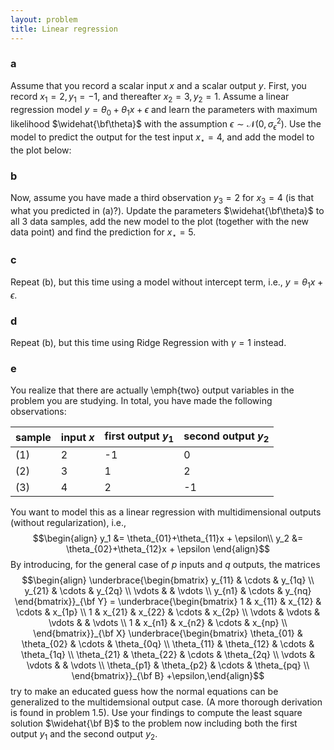 ```yaml
---
layout: problem
title: Linear regression
---
```


### a
Assume that you record a scalar input $x$ and a scalar output $y$. First, you record $x_1 = 2, y_1 = -1$, and thereafter $x_2 = 3, y_2 = 1$. Assume a linear regression model $y = \theta_0 + \theta_1x + \epsilon$ and learn the parameters with maximum likelihood $\widehat{\bf\theta}$ with the assumption $\epsilon\sim\mathcal{N}(0,\sigma_\epsilon^2)$. Use the model to predict the output for the test input $x_\star = 4$, and add the model to the plot below:

### b
Now, assume you have made a third observation $y_3 = 2$ for $x_3 = 4$ (is that what you predicted in (a)?). Update the parameters $\widehat{\bf\theta}$ to all 3 data samples, add the new model to the plot (together with the new data point) and find the prediction for $x_\star = 5$.
				
### c				
Repeat (b), but this time using a model without intercept term, i.e., $y = \theta_1x + \epsilon$.

### d
Repeat (b), but this time using Ridge Regression with $\gamma=1$ instead.

### e
You realize that there are actually \emph{two} output variables in the problem you are studying. In total, you have made the following observations:

| sample| input $x$| first output $y_1$ | second output $y_2$ |
|-|-|-|-|
|(1)|2|-1|0|
|(2)|3|1|2|
|(3)|4|2|-1|

You want to model this as a linear regression with multidimensional outputs (without regularization), i.e.,
$$\begin{align}
y_1 &= \theta_{01}+\theta_{11}x + \epsilon\\
y_2 &= \theta_{02}+\theta_{12}x + \epsilon
\end{align}$$
By introducing, for the general case of $p$ inputs and $q$ outputs, the matrices
$$\begin{align}
\underbrace{\begin{bmatrix}
y_{11} & \cdots & y_{1q} \\
y_{21} & \cdots & y_{2q} \\
\vdots & & \vdots \\
y_{n1} & \cdots & y_{nq}
\end{bmatrix}}_{\bf Y} =
\underbrace{\begin{bmatrix}
1 & x_{11} & x_{12} & \cdots & x_{1p} \\
1 & x_{21} & x_{22} & \cdots & x_{2p} \\
\vdots & \vdots & \vdots & & \vdots \\
1 & x_{n1} & x_{n2} & \cdots & x_{np} \\
\end{bmatrix}}_{\bf X}
\underbrace{\begin{bmatrix}
\theta_{01} & \theta_{02} & \cdots & \theta_{0q} \\
\theta_{11} & \theta_{12} & \cdots & \theta_{1q} \\
\theta_{21} & \theta_{22} & \cdots & \theta_{2q} \\
\vdots & \vdots & & \vdots \\
\theta_{p1} & \theta_{p2} & \cdots & \theta_{pq} \\
\end{bmatrix}}_{\bf B} +\epsilon,\end{align}$$
try to make an educated guess how the normal equations can be generalized to the multidemsional output case. (A more thorough derivation is found in problem 1.5). Use your findings to compute the least square solution $\widehat{\bf B}$ to the problem now including both the first output $y_1$ and the second output $y_2$.
